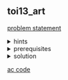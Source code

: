 ## toi13_art
[problem statement](https://programming.in.th/tasks/toi13_art)

<details>
  <summary>hints</summary>
  <ul>
    <details>
      <summary>hint 1</summary>
      <p>ลองเปลี่ยนจากตาราง 2D ไปเป็น 1D ก่อน เรามีคำถามหลายๆคำถามในการบวกเพิ่มค่าในช่วง $[l \ldots r]$ เราทำอย่างไรได้ ? บวกเข้าแล้วลบออก? event point?</p>
    </details>
    <details>
      <summary>hint 1.5</summary>
      การที่เราบวกเพิ่มค่า $+o$ ในช่วง $[l…r]$ เราสามารถแบ่งเป็น 2 event point (จุดที่เปลี่ยนค่า) คือ
      <ol>
        <li>$l$ คือจุดที่เราเพิ่มค่า $+o$ เป็นช่องแรก</li>
        <li>$r+1$ คือจุดที่เราเลิกทำการ $+o$ เป็นช่องแรก</li>
      </ol><br>
      สมมติเราต้องการหาค่าของตารางหลังจาก update ทั้งหมด. สมมติเราสร้าง array $D$ ขึ้นมาเพื่อเก็บค่าที่เปลี่ยนแปลง เราสามารถเปลี่ยนจากการไล่บวก เป็นการทำ
      <ol>
        <li>$D[l] = D[l] + o$</li>
        <li>$D[r+1] = D[r+1] - o$</li>
      </ol><br>
      <p>หลังจากจบการ update เราจะทำการ sweep จากซ้ายมาขวา ($1 \rightarrow N$) คือบวกไล่มาเรื่อยๆ หรือทำ prefix sum นั่นเอง ($D[i] = D[i] + D[i-1]$). จะสังเกตได้ว่าค่า $+o$ ที่เราใส่ไว้ใน $D[l]$ จะถูกเพิ่มมาที่ $D[l+1], D[l+2], D[l+3], …, D[r]$ และในช่อง $D[r+1]$ จะถูกลบออก (เพราะเราใส่ค่า $-o$ เอาไว้).</p>
      <p>[จะสังเกตได้ว่าค่าจะเปลี่ยนค่าที่ event point จุดอื่นๆจะมีค่าเหมือนกับค่าเดิม]</p>
      <video src="https://github.com/user-attachments/assets/ae9585a3-b3ac-45b1-b2fa-51a1caa0679d" width="600" autoplay></video> <!-- difference_array.mp4 -->
      <p>แต่ปัญหาของการทำแบบนี้คือเรา sweep แค่ตอนท้าย แต่ถ้าเราอยาก sweep แบบ online (ทำทันทีหลังจากได้รับคำสั่งการ update) เราต้องทำอย่างไร</p>
      <details> <summary>prefix sum (offline) → …. (online)?</summary> BIT (Fenwick tree)</details>
    </details>
  </ul>
</details>

<details>
  <summary>prerequisites</summary>
  <ul>
    <li>simple sweep line (event points) + difference array technique</li>
    <ul>
      <li><a href="https://codeforces.com/blog/entry/78762">An Introduction To Difference Arrays - Codeforces</a></li>
    </ul>
    <li>Range query data structure</li>
    <ul>
      <li>BIT (Fenwick tree) <a href="https://cp-algorithms.com/data_structures/fenwick.html">Fenwick Tree - Algorithms for Competitive Programming</a></li>
    </ul>
  </ul>
</details>

<details>
  <summary>solution</summary>
  <p>โจทย์คือเรามีตารางขนาด $H \cdot W$ ; $H = 10^6, W = 4 \cdot 10^6$. เรามีคำสั่ง $N$ คำสั่งในรูป $(s_i, h_i, w_i, o_i)$ คือเพิ่ม $+o_i$ เป็นรูปสี่เหลี่ยมที่มีจุดยอดทั้ง 4 อยู่ที่ $(h, w)$ = $(1, s_i), (1, s_i+w_i-1), (h_i, s_i), (h_i, s_i+w_i-1)$. ถ้าเราทำตรงๆ คือไล่บวกตารางเลย แต่มันจะช้าเกิน เพราะฉะนั้นเราจะใช้วิธีอื่น ซึ่งก็คือการทำ sweep line</p>
  <hr>
  <ins>-Sweep Line-</ins>
  <p>เราจะมองการเพิ่มเป็นสี่เหลี่ยมเป็นการเพิ่มเป็นแท่ง ที่ลอกค่าของแท่งทางซ้ายมา และจะหยุดเมื่อถึงขอบของสี่เหลี่ยม</p>
  <video src="https://github.com/user-attachments/assets/3df9c333-7b03-4383-a594-fcf9b832c639" width="600" autoplay></video> <!-- rectangle.mp4 -->
  
  ถ้ามีคำสั่ง $(s_i, h_i, w_i, o_i)$ เราสามารถมองเป็นการทำ sweep line ได้ โดยมี event point ที่สำคัญคือ
  <ol>
    <li>$s_i$ เป็นจุดเริ่มต้นที่เราจะสร้างแท่งสูง $h_i$ [update $+o_i$ สูง $h_i$]</li>
    <li>$s_i + w_i$ เป็นจุดแรกที่เราจะเลิกลอกค่าของแท่งก่อนหน้า (สี่เหลี่ยม $i$ จบแล้ว) [update $-o_i$ สูง $h_i$]</li>
  </ol>
  
  <p>[จะสังเกตว่าแท่งที่อยู่ในช่วง $[s_i+1, s_i+w_i-1]$ จะไม่มีการเปลี่ยนแปลงค่าอะไรเลยแค่ลอกมาทำให้เราเก็บแค่จุด event point ที่มีการเปลี่ยนแปลงซึ่งคือ $s_i$ และ $s_i+w_i$ ได้]</p>
  ในตอนนี้เราได้แก้ปัญหาของแกนนอนโดยการใช้ sweep line เหลือแกนตั้ง (แท่ง) ที่เราต้องทำการ update เป็นช่วงเป็นความสูง $h_i$ ด้วย $+o_i$ หรือ $-o_i$. ซึ่งถ้าเราไล่ตรงๆ บวกตรงๆ ตั้งแต่ $1$ ถึง $h_i$ จะช้าเกิน แต่เราสามารถทำ range update แบบ online ได้ด้วย Fenwick tree ใน $O(logH)$ โดยเราจะมองเป็นเหมือน difference array (see hint1.5) แล้วทำการ
  <ul>
    <li><code>update(1, +o); update(h + 1, -o); //ในกรณีที่เป็นจุด event point ประเภท 1.</code></li>
    <li><code>update(1, -o); update(h + 1, +o); //ในกรณีที่เป็นจุด event point ประเภท 2.</code></li>
  </ul>
  <p>ในตอนนี้เราสามารถ maintain แท่งในเมื่ออยู่ตำแหน่งต่างๆ ได้แล้ว (ซึ่งก็เหมือนการ maintain ตาราง 2 มิติแต่เราเก็บค่าสิ่งที่เป็นปัจจุบัน) แต่เราจะนับจำนวนช่องที่มีผลบวก $T$ อยู่ได้อย่างไร?</p>
  <hr>
  <ins>-Monotonicity-</ins>
  <p>เนื่องจากเราแบ่งสี่เหลี่ยมออกเป็นแท่ง เราจะพิจารณาแท่งๆ หนึ่ง ให้เป็นแท่ง $S$. สมมติว่าแท่ง $S$ มีคำสั่งให้ update เป็น $(h_1, +o_1), (h_2, +o_2), (h_3, +o_3)$. หลังจาก update เสร็จ เราจะสังเกตได้ว่าช่องด้านล่างจะมีผลรวมมากกว่าด้านบนเสมอเพราะเราไล่บวกจาก $1$ ไป $h$ เสมอทำให้ถ้าเรามองแท่งจากล่างขึ้นบน เราจะสังเกตได้ว่าจะได้ array ที่มีค่าเรียงจากมากมาน้อยทำให้เราสามารถทำ **binary search** เพื่อหาช่วงที่มีผลรวม $T$ อยู่ได้ โดยเราจะทำการ binary search 2 รอบเพื่อหาตำแหน่งล่างสุด ($lb$) ที่มีผลรวม $T$ และตำแหน่งบนสุดที่มีผลรวม $T$ ($rb$)</p>
  <p align="center"><img width="600" src="https://github.com/user-attachments/assets/22500794-6fd1-458c-a900-3a12c1cfc11b" /></p> <!-- image.png -->
  <p>ซึ่งจำนวน $T$ ในแท่ง $S$ จะมีจำนวนเท่ากับ $rb-lb+1$</p>
  <p>[ซึ่งเราจะทำ binary search หา $T$ บนแท่งเฉพาะที่เป็น event point เท่านั้น]</p>
  <hr>
  <p>เราสังเกตได้ว่าช่วง $[x, nx)$ จะมีจำนวน $T$ เท่ากัน ทำให้เราสามารถหาได้ด้วย $(nx - x) \cdot (rb - lb + 1)$ จากการ binary search บนแท่งที่ $x$. ทำให้คำตอบของเราคือผลรวมสำหรับทุกช่วงที่เราแบ่ง. $TC = O(Nlog^2H + NlogN)$ จากการทำ Fenwick tree query ซ้อน binary search และ sort event point ตามแกนนอน</p>
  <p align="center"><img width="600" src="https://github.com/user-attachments/assets/965d25cf-1c0f-4363-86d4-db7647172581" /></p> <!-- partition.jpg -->
</details>

[ac code](./toi13_art.cpp)
